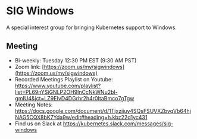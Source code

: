 # SIG Windows

A special interest group for bringing Kubernetes support to Windows.

## Meeting
* Bi-weekly: Tuesday 12:30 PM EST (9:30 AM PST)
* Zoom link: [https://zoom.us/my/sigwindows](https://zoom.us/my/sigwindows)
* Recorded Meetings Playlist on Youtube: https://www.youtube.com/playlist?list=PL69nYSiGNLP2OH9InCcNkWNu2bl-gmIU4&jct=LZ9EIvD4DGrhr2h4r0ItaBmco7gTgw 
* Meeting Notes: https://docs.google.com/document/d/1Tjxzjjuy4SQsFSUVXZbvqVb64hjNAG5CQX8bK7Yda9w/edit#heading=h.kbz22d1yc431 
* Find us on Slack at https://kubernetes.slack.com/messages/sig-windows

